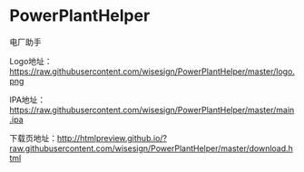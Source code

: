 # PowerPlantHelper
电厂助手

Logo地址：https://raw.githubusercontent.com/wisesign/PowerPlantHelper/master/logo.png

IPA地址：https://raw.githubusercontent.com/wisesign/PowerPlantHelper/master/main.ipa

下载页地址：http://htmlpreview.github.io/?raw.githubusercontent.com/wisesign/PowerPlantHelper/master/download.html
